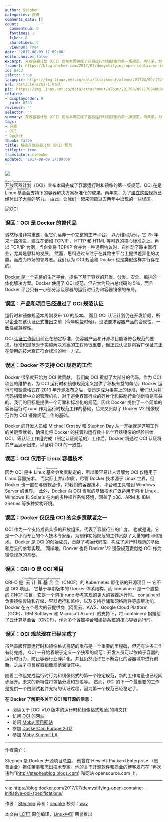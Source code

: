 ```yaml
---
author: Stephen
categories: 观点
comments_data: []
count:
  commentnum: 0
  favtimes: 1
  likes: 0
  sharetimes: 0
  viewnum: 7084
date: '2017-08-09 17:09:00'
editorchoice: false
excerpt: 开放容器计划（OCI）宣布本周完成了容器运行时和镜像的第一版规范。两年来，为了建立这些规范已经付出了大量的努力。 由此，让我们一起来回顾过去两年中出现的一些误区。
fromurl: https://blog.docker.com/2017/07/demystifying-open-container-initiative-oci-specifications/
id: 8763
islctt: true
largepic: https://img.linux.net.cn/data/attachment/album/201708/09/170940b0cwm23x3au3hvsc.png
url: /article-8763-1.html
pic: https://img.linux.net.cn/data/attachment/album/201708/09/170940b0cwm23x3au3hvsc.png.thumb.jpg
related:
- displayorder: 0
  raid: 8778
reviewer: ''
selector: ''
summary: 开放容器计划（OCI）宣布本周完成了容器运行时和镜像的第一版规范。两年来，为了建立这些规范已经付出了大量的努力。 由此，让我们一起来回顾过去两年中出现的一些误区。
tags:
- 容器
- OCI
- Docker
thumb: false
title: 解密开放容器计划（OCI）规范
titlepic: true
translator: rieonke
updated: '2017-08-09 17:09:00'
---
```


![](/data/attachment/album/201708/09/170940b0cwm23x3au3hvsc.png)


<ruby> 开放容器计划 <rt>  Open Container Initiative </rt></ruby>（OCI）宣布本周完成了容器运行时和镜像的第一版规范。OCI 在是 <ruby> Linux 基金会 <rt>  Linux Foundation </rt></ruby>支持下的容器解决方案标准化的成果。两年来，为了[建立这些规范](/article-8778-1.html)已经付出了大量的努力。 由此，让我们一起来回顾过去两年中出现的一些误区。


![OCI](/data/attachment/album/201708/09/170949b3z72w5kr72m3y77.png)


### 误区：OCI 是 Docker 的替代品


诚然标准非常重要，但它们远非一个完整的生产平台。 以万维网为例，它 25 年来一路演进，建立在诸如 TCP/IP 、HTTP 和 HTML 等可靠的核心标准之上。再以 TCP/IP 为例，当企业将 TCP/IP 合并为一种通用协议时，它推动了路由器行业，尤其是思科的发展。 然而，思科通过专注于在其路由平台上提供差异化的功能，而成为市场的领导者。我们认为 OCI 规范和 Docker 也是类似这样并行存在的。


[Docker 是一个完整的生产平台](https://www.docker.com/)，提供了基于容器的开发、分发、安全、编排的一体化解决方案。Docker 使用了 OCI 规范，但它大约只占总代码的 5％，而且 Docker 平台只有一小部分涉及容器的运行时行为和容器镜像的布局。


### 误区：产品和项目已经通过了 OCI 规范认证


运行时和镜像规范本周刚发布 1.0 的版本。 而且 OCI 认证计划仍在开发阶段，所以企业在该认证正式推出之前（今年晚些时候），没法要求容器产品的合规性、一致性或兼容性。


OCI [认证工作组](https://github.com/opencontainers/certification)目前正在制定标准，使容器产品和开源项目能够符合规范的要求。标准和规范对于实施解决方案的工程师很重要，但正式认证是向客户保证其正在使用的技术真正符合标准的唯一方式。


### 误区：Docker 不支持 OCI 规范的工作


Docker 很早就开始为 OCI 做贡献。 我们向 OCI 贡献了大部分的代码，作为 OCI 项目的维护者，为 OCI 运行时和镜像规范定义提供了积极有益的帮助。Docker 运行时和镜像格式在 2013 年开源发布之后，便迅速成为事实上的标准，我们认为将代码捐赠给中立的管理机构，对于避免容器行业的碎片化和鼓励行业创新将是有益的。我们的目标是提供一个可靠和标准化的规范，因此 Docker 提供了一个简单的容器运行时 runc 作为运行时规范工作的基础，后来又贡献了 Docker V2 镜像规范作为 OCI 镜像规范工作的基础。


Docker 的开发人员如 Michael Crosby 和 Stephen Day 从一开始就是这项工作的关键贡献者，确保能将 Docker 的托管和运行数十亿个容器镜像的经验带给 OCI。等认证工作组完成（制定认证规范的）工作后，Docker 将通过 OCI 认证将其产品展示出来，以证明 OCI 的一致性。


### 误区：OCI 仅用于 Linux 容器技术


因为 OCI 是由 <ruby> Linux 基金会 <rt>  Linux Foundation </rt></ruby> 负责制定的，所以很容易让人误解为 OCI 仅适用于 Linux 容器技术。 而实际上并非如此，尽管 Docker 技术源于 Linux 世界，但 Docker 也一直在与微软合作，将我们的容器技术、平台和工具带到 Windows Server 的世界。 此外，Docker 向 OCI 贡献的基础技术广泛适用于包括 Linux 、Windows 和 Solaris 在内的多种操作系统环境，涵盖了 x86、ARM 和 IBM zSeries 等多种架构环境。


### 误区：Docker 仅仅是 OCI 的众多贡献者之一


OCI 作为一个支持成员众多的开放组织，代表了容器行业的广度。 也就是说，它是一个小而专业的个人技术专家组，为制作初始规范的工作贡献了大量的时间和技术。 Docker 是 OCI 的创始成员，贡献了初始代码库，构成了运行时规范的基础和后来的参考实现。 同样地，Docker 也将 Docker V2 镜像规范贡献给 OCI 作为镜像规范的基础。


### 误区：CRI-O 是 OCI 项目


CRI-O 是<ruby> 云计算基金会 <rt>  Cloud Native Computing Foundation </rt></ruby>（CNCF）的 Kubernetes 孵化器的开源项目 -- 它不是 OCI 项目。 它基于早期版本的 Docker 体系结构，而 containerd 是一个直接的 CNCF 项目，它是一个包括 runc 参考实现的更大的容器运行时。 containerd 负责镜像传输和存储、容器运行和监控，以及支持存储和网络附件等底层功能。 Docker 在五个最大的云提供商（阿里云、AWS、Google Cloud Platform（GCP）、IBM Softlayer 和 Microsoft Azure）的支持下，将 containerd 捐赠给了云计算基金会（CNCF），作为多个容器平台和编排系统的核心容器运行时。


### 误区：OCI 规范现在已经完成了


虽然首版容器运行时和镜像格式规范的发布是一个重要的里程碑，但还有许多工作有待完成。 OCI 一开始着眼于定义一个狭窄的规范：开发人员可以依赖于容器的运行时行为，防止容器行业碎片化，并且仍然允许在不断变化的容器域中进行创新。之后才将含容器镜像规范囊括其中。


随着工作组完成运行时行为和镜像格式的第一个稳定规范，新的工作考量也已经同步展开。未来的新特性将包括分发和签名等。 然而，OCI 的下一个最重要的工作是提供一个由测试套件支持的认证过程，因为第一个规范已经稳定了。


**在 Docker 了解更多关于 OCI 和开源的信息：**


* 阅读关于 [OCI v1.0 版本的运行时和镜像格式规范]的博文[1]
* 访问 [OCI 的网站](https://www.opencontainers.org/join)
* 访问 [Moby 项目网站](http://mobyproject.org/)
* 参加 [DockerCon Europe 2017](https://europe-2017.dockercon.com/)
* 参加 [Moby Summit LA](https://www.eventbrite.com/e/moby-summit-los-angeles-tickets-35930560273)




---


作者简介：


Stephen 是 Docker 开源项目总监。 他曾在 Hewlett-Packard Enterprise （惠普企业）担任董事和杰出技术专家。他的关于开源软件和商业的博客发布在 “再次违约”(<http://stephesblog.blogs.com>) 和网站 opensource.com 上。




---


via: <https://blog.docker.com/2017/07/demystifying-open-container-initiative-oci-specifications/>


作者：[Stephen](%5B1%5D:https://blog.docker.com/2017/07/oci-release-of-v1-0-runtime-and-image-format-specifications) 译者：[rieonke](https://github.com/rieonke) 校对：[wxy](https://github.com/wxy)


本文由 [LCTT](https://github.com/LCTT/TranslateProject) 原创编译，[Linux中国](https://linux.cn/) 荣誉推出